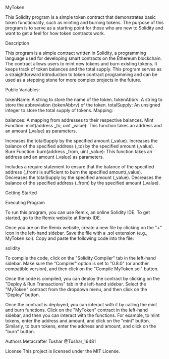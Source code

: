 MyToken

This Solidity program is a simple token contract that demonstrates basic token functionality, such as minting and burning tokens. The purpose of this program is to serve as a starting point for those who are new to Solidity and want to get a feel for how token contracts work.

Description

This program is a simple contract written in Solidity, a programming language used for developing smart contracts on the Ethereum blockchain. The contract allows users to mint new tokens and burn existing tokens. It keeps track of token balances and the total supply. This program serves as a straightforward introduction to token contract programming and can be used as a stepping stone for more complex projects in the future.

Public Variables:

tokenName: A string to store the name of the token.
tokenAbbrv: A string to store the abbreviation (tokenAbbrv) of the token.
totalSupply: An unsigned integer to store the total supply of tokens.
Mapping:

balances: A mapping from addresses to their respective balances.
Mint Function: mint(address _to, uint _value): This function takes an address and an amount (_value) as parameters.

Increases the totalSupply by the specified amount (_value).
Increases the balance of the specified address (_to) by the specified amount (_value).
Burn Function: burn(address _from, uint _value): This function takes an address and an amount (_value) as parameters.

Includes a require statement to ensure that the balance of the specified address (_from) is sufficient to burn the specified amount(_value).
Decreases the totalSupply by the specified amount (_value).
Decreases the balance of the specified address (_from) by the specified amount (_value).

Getting Started

Executing Program

To run this program, you can use Remix, an online Solidity IDE. To get started, go to the Remix website at Remix IDE.

Once you are on the Remix website, create a new file by clicking on the "+" icon in the left-hand sidebar. Save the file with a .sol extension (e.g., MyToken.sol). Copy and paste the following code into the file:

solidity


  
To compile the code, click on the "Solidity Compiler" tab in the left-hand sidebar. Make sure the "Compiler" option is set to "0.8.0" (or another compatible version), and then click on the "Compile MyToken.sol" button.

Once the code is compiled, you can deploy the contract by clicking on the "Deploy & Run Transactions" tab in the left-hand sidebar. Select the "MyToken" contract from the dropdown menu, and then click on the "Deploy" button.

Once the contract is deployed, you can interact with it by calling the mint and burn functions. Click on the "MyToken" contract in the left-hand sidebar, and then you can interact with the functions. For example, to mint tokens, enter the address and amount, and click on the "mint" button. Similarly, to burn tokens, enter the address and amount, and click on the "burn" button.

Authors
Metacrafter Tushar
@Tushar_16481

License
This project is licensed under the MIT License.
